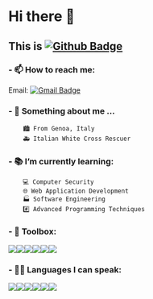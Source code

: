 # Hi there 👋
## This is [![Github Badge](https://img.shields.io/badge/-Wabbajack99-grey?style=flat&logo=github&logoColor=white&link=https://github.com/Wabbajack99/)](https://www.github.com/Wabbajack99/) 

### - 📫 How to reach me:<br>
Email: [![Gmail Badge](https://img.shields.io/badge/-wabbalinux@gmail.com-c14438?style=flat&logo=Gmail&logoColor=white&link=mailto:wabbalinux@gmail.com)](mailto:wabbalinux@gmail.com)<br>
<!--Social media: [![Twitter][1.2]][1]-->
<!-- Icons [![Instagram][2.1]][2]-->

[1.2]: http://i.imgur.com/wWzX9uB.png (twitter icon without padding)

<!-- Links to your social media accounts -->

[1]: https://twitter.com/Gabriel3Lanteri/

### - 🧑 Something about me ...
        🏙️ From Genoa, Italy
        🚑 Italian White Cross Rescuer
### - 📚 I’m currently learning:<br>
        💻 Computer Security
        🌐 Web Application Development
        🏭 Software Engineering
        #️⃣ Advanced Programming Techniques
        
### - 🧰 Toolbox:
![](https://img.shields.io/badge/Editor-VisualStudioCode-informational?style=flat&logo=visual-studio-code&logoColor=white&color=red)![](https://img.shields.io/badge/Tool-PostgreSQL-informational?style=flat&logo=PostgreSQL&logoColor=white&color=red)![](https://img.shields.io/badge/IDE-IntelliJIDEA-informational?style=flat&logo=IDE&logoColor=white&color=red)![](https://img.shields.io/badge/IDE-VisualStudio-informational?style=flat&logo=IDE&logoColor=white&color=red)![](https://img.shields.io/badge/OS-Windowsx64-informational?style=flat&logo=Windows&logoColor=white&color=red)![](https://img.shields.io/badge/OS-Linux-informational?style=flat&logo=Linux&logoColor=white&color=red)
### - 🐱‍👤 Languages I can speak:
![](https://img.shields.io/badge/Code-Python-informational?style=flat&logo=Python&logoColor=white&color=A0C4E2)![](https://img.shields.io/badge/Code-C++-informational?style=flat&logo=C++&logoColor=white&color=A0C4E2)![](https://img.shields.io/badge/Code-C-informational?style=flat&logo=C&logoColor=white&color=A0C4E2)![](https://img.shields.io/badge/Code-Java-informational?style=flat&logo=Java&logoColor=white&color=A0C4E2)![](https://img.shields.io/badge/Code-PHP-informational?style=flat&logo=PHP&logoColor=white&color=A0C4E2)![](https://img.shields.io/badge/Code-SQL-informational?style=flat&logo=SQL&logoColor=white&color=A0C4E2)


